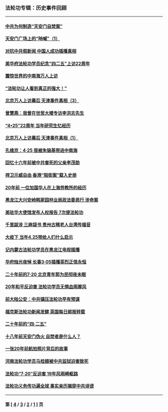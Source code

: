 ### 法轮功专辑：历史事件回顾
---
#### [中共为何制造“天安门自焚案”](../../pages/nf5793/n13183270.md?09240430) 
#### [天安门广场上的“呐喊”（1）](../../pages/nf5793/n13105277.md?09240430) 
#### [对抗中共假新闻 中国人成功插播真相](../../pages/nf5793/n12910618.md?09240430) 
#### [美华府法轮功学员纪念“四二五”上访22周年](../../pages/nf5793/n12904445.md?09240430) 
#### [震惊世界的中南海万人上访](../../pages/nf5793/n12903976.md?09240430) 
#### [“法轮功让人看到真正的强大！”](../../pages/nf5793/n12903195.md?09240430) 
#### [北京万人上访幕后 天津事件真相（3）](../../pages/nf5793/n12902807.md?09240430) 
#### [曾慧燕：我曾在世贸大楼专访李洪志先生](../../pages/nf5793/n12898729.md?09240430) 
#### [“4•25”22周年 当年研究生忆经历](../../pages/nf5793/n12894152.md?09240430) 
#### [北京万人上访幕后 天津事件真相（1）](../../pages/nf5793/n12885174.md?09240430) 
#### [孔维京：4·25 我被朱镕基带进中南海](../../pages/nf5793/n12864987.md?09240430) 
#### [回忆十六年前被中共害死的父亲李茂勋](../../pages/nf5793/n12880270.md?09240430) 
#### [捍卫示威自由 香港“阻街案”载入史册](../../pages/nf5793/n12811245.md?09240430) 
#### [20年前 一位加国华人在上海劳教所的经历](../../pages/nf5793/n12707932.md?09240430) 
#### [黑龙江大兴安岭韩家园林业局政法委恶行 涉命案](../../pages/nf5793/n12622815.md?09240430) 
#### [美驻华大使馆发布人权报告 7次提法轮功](../../pages/nf5793/n12520541.md?09240430) 
#### [千里跋涉 三麻袋书 贵州古稀老人台湾传福音](../../pages/nf5793/n12198750.md?09240430) 
#### [大疫下 当年4.25带给人们什么启示](../../pages/nf5793/n12058565.md?09240430) 
#### [记内蒙古法轮功学员在黑龙江电视插播](../../pages/nf5793/n11699194.md?09240430) 
#### [华府烛光夜悼 长春3·05插播英烈正信永恒](../../pages/nf5793/n11397432.md?09240430) 
#### [二十年前的7·20 北京青年郭为民彻夜未眠](../../pages/nf5793/n11354195.md?09240430) 
#### [20年和平反迫害 法轮功学员无惧血雨腥风](../../pages/nf5793/n11348279.md?09240430) 
#### [前大陆公安：中共镇压法轮功早有预谋](../../pages/nf5793/n11352168.md?09240430) 
#### [福克斯法轮功新闻发酵  英国每日邮报转载](../../pages/nf5793/n11285952.md?09240430) 
#### [二十年前的“四·二五”](../../pages/nf5793/n11207639.md?09240430) 
#### [十八年前天安门伪火 自焚者是什么人？](../../pages/nf5793/n10996556.md?09240430) 
#### [一张20年前航拍照片背后的故事](../../pages/nf5793/n10693797.md?09240430) 
#### [河南法轮功学员马桂娥被中共监狱迫害致死](../../pages/nf5793/n10684974.md?09240430) 
#### [法轮功“7‧20”反迫害 19年风雨崎岖路](../../pages/nf5793/n10570834.md?09240430) 
#### [法轮功义务传功遍全球 事实亲历揭穿中共诽谤](../../pages/nf5793/n10581061.md?09240430) 

---
#### 第 [ [4](./4.md?09240430) / [3](./3.md?09240430) / [2](./2.md?09240430) / [1](./1.md?09240430) ] 页

